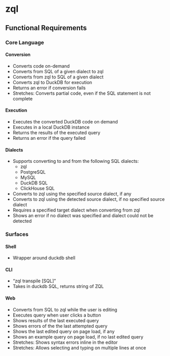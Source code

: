 # zql

## Functional Requirements

### Core Language

#### Conversion

- Converts code on-demand
- Converts from SQL of a given dialect to zql
- Converts from zql to SQL of a given dialect
- Converts zql to DuckDB for execution
- Returns an error if conversion fails
- Stretches: Converts partial code, even if the SQL statement is not complete

#### Execution

- Executes the converted DuckDB code on demand
- Executes in a local DuckDB instance
- Returns the results of the executed query
- Returns an error if the query failed

#### Dialects

- Supports converting to and from the following SQL dialects:
  - zql
  - PostgreSQL
  - MySQL
  - DuckDB SQL
  - ClickHouse SQL
- Converts to zql using the specified source dialect, if any
- Converts to zql using the detected source dialect, if no specified source dialect
- Requires a specified target dialect when converting from zql
- Shows an error if no dialect was specified and dialect could not be detected

### Surfaces

#### Shell

- Wrapper around duckdb shell

#### CLI

- “zql transpile [SQL]”
- Takes in duckdb SQL, returns string of ZQL

#### Web

- Converts from SQL to zql while the user is editing
- Executes query when user clicks a button
- Shows results of the last executed query
- Shows errors of the the last attempted query
- Shows the last edited query on page load, if any
- Shows an example query on page load, if no last edited query
- Stretches: Shows syntax errors inline in the editor
- Stretches: Allows selecting and typing on multiple lines at once
